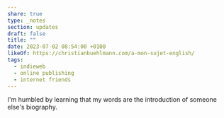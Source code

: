 ```yaml
---
share: true
type: _notes
section: updates
draft: false
title: ""
date: 2023-07-02 08:54:00 +0100
likeOf: https://christianbuehlmann.com/a-mon-sujet-english/
tags:
  - indieweb
  - online publishing
  - internet friends
---
```



I'm humbled by learning that my words are the introduction of someone else's biography.
